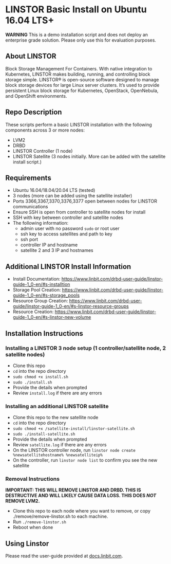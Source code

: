 # LINSTOR Basic Install on Ubuntu 16.04 LTS+

**WARNING** This is a demo installation script and does not deploy an enterprise grade solution. Please only use this for evaluation purposes.

## About LINSTOR
Block Storage Management For Containers. With native integration to Kubernetes, LINSTOR makes building, running, and controlling block storage simple. LINSTOR® is open-source software designed to manage block storage devices for large Linux server clusters. It’s used to provide persistent Linux block storage for Kubernetes, OpenStack, OpenNebula, and OpenShift environments. 

## Repo Description
These scripts perform a basic LINSTOR installation with the following components across 3 or more nodes:

* LVM2
* DRBD
* LINSTOR Controller (1 node)
* LINSTOR Satellite (3 nodes initially. More can be added with the satellite install script.)

## Requirements

* Ubuntu 16.04/18.04/20.04 LTS (tested)
* 3 nodes (more can be added using the satellite installer)
* Ports 3366,3367,3370,3376,3377 open between nodes for LINSTOR communications
* Ensure SSH is open from controller to satellite nodes for install
* SSH with key between controller and satellite nodes
* The following information:
  * admin user with no password `sudo` or root user
  * ssh key to access satellites and path to key
  * ssh port
  * controller IP and hostname
  * satellite 2 and 3 IP and hostnames

## Additional LINSTOR Install Information

- Install Documentation: https://www.linbit.com/drbd-user-guide/linstor-guide-1_0-en/#s-installtion
- Storage Pool Creation: https://www.linbit.com/drbd-user-guide/linstor-guide-1_0-en/#s-storage_pools
- Resource Group Creation: https://www.linbit.com/drbd-user-guide/linstor-guide-1_0-en/#s-linstor-resource-groups
- Resource Creation: https://www.linbit.com/drbd-user-guide/linstor-guide-1_0-en/#s-linstor-new-volume

## Installation Instructions

### Installing a LINSTOR 3 node setup (1 controller/satellite node, 2 satellite nodes)
* Clone this repo
* `cd` into the repo directory
* `sudo chmod +x install.sh`
* `sudo ./install.sh`
* Provide the details when prompted
* Review `install.log` if there are any errors

### Installing an additional LINSTOR satellite
* Clone this repo to the new satellite node
* `cd` into the repo directory
* `sudo chmod +x /satellite-install/linstor-satellite.sh`
* `sudo ./install-satellite.sh`
* Provide the details when prompted
* Review `satellite.log` if there are any errors
* On the LINSTOR controller node, run `linstor node create %newsatellitehostname% %newsatelliteip%`
* On the controller, run `linstor node list` to confirm you see the new satellite


### Removal Instructions

**IMPORTANT: THIS WILL REMOVE LINSTOR AND DRBD. THIS IS DESTRUCTIVE AND WILL LIKELY CAUSE DATA LOSS. THIS DOES _NOT_ REMOVE LVM2.**

* Clone this repo to each node where you want to remove, or copy ./remove/remove-linstor.sh to each machine.
* Run `./remove-linstor.sh`
* Reboot when done

## Using Linstor

Please read the user-guide provided at [docs.linbit.com](https://docs.linbit.com).